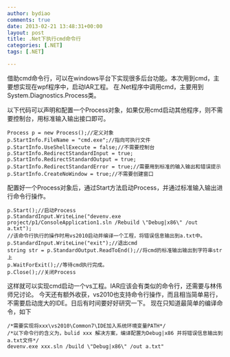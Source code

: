 ```yaml
---
author: bydiao
comments: true
date: 2013-02-21 13:48:31+00:00
layout: post
title: .Net下执行cmd命令行
categories: [.NET]
tags: [.NET]

---
```


借助cmd命令行，可以在windows平台下实现很多后台功能。本次用到cmd，主要想实现在wpf程序中，启动IAR工程。
在.Net程序中调用cmd，主要用到System.Diagnostics.Process类。

以下代码可以声明和配置一个Process对象，如果仅用cmd启动其他程序，则不需要控制台，用标准输入输出接口即可。


	Process p = new Process();//定义对象
	p.StartInfo.FileName = "cmd.exe";//指向可执行文件
	p.StartInfo.UseShellExecute = false;//不需要控制台
	p.StartInfo.RedirectStandardInput = true;
	p.StartInfo.RedirectStandardOutput = true;
	p.StartInfo.RedirectStandardError = true;//需要用到标准的输入输出和错误提示
	p.StartInfo.CreateNoWindow = true;//不需要创建窗口


配置好一个Process对象后，通过Start方法启动Process，并通过标准输入输出进行命令行操作。


	p.Start();//启动Process
	p.StandardInput.WriteLine("devenv.exe  project/p1/ConsoleApplication1.sln /Rebuild \"Debug|x86\" /out a.txt"); 
	//该命令行执行的操作时用vs2010启动并编译一个工程，将错误信息输出到a.txt中。
	p.StandardInput.WriteLine("exit");//退出cmd
	string str = p.StandardOutput.ReadToEnd();//将cmd的标准输出输出到字符串str上
	p.WaitForExit();//等待cmd执行完成。
	p.Close();//关闭Process


这样就可以实现cmd启动一个vs工程。IAR应该会有类似的命令行，还需要与林伟师兄讨论。
今天还有额外收获，vs2010也支持命令行操作，而且相当简单易行，不需要启动庞大的IDE。日后有时间要好好研究一下。
现在只知道最简单的编译命令，如下


	/*需要实现将xxx\vs2010\Common7\IDE加入系统环境变量PATH*/
	/*以下命令行的含义为，bulid xxx 解决方案，编译配置为Debug|x86 并将错误信息输出到a.txt文件*/
	devenv.exe xxx.sln /build \"Debug|x86\" /out a.txt"
